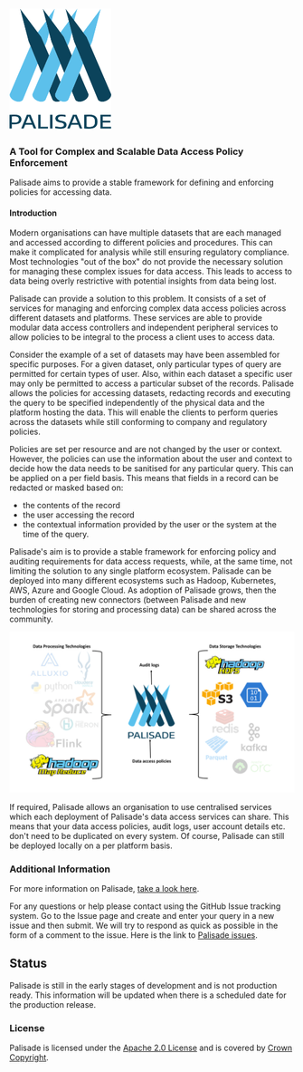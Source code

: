 
<!---
Copyright 2020 Crown Copyright

Licensed under the Apache License, Version 2.0 (the "License");
you may not use this file except in compliance with the License.
You may obtain a copy of the License at

  http://www.apache.org/licenses/LICENSE-2.0

Unless required by applicable law or agreed to in writing, software
distributed under the License is distributed on an "AS IS" BASIS,
WITHOUT WARRANTIES OR CONDITIONS OF ANY KIND, either express or implied.
See the License for the specific language governing permissions and
limitations under the License.
--->

# <img src="logos/logo.svg" width="180">
### A Tool for Complex and Scalable Data Access Policy Enforcement

Palisade aims to provide a stable framework for defining and enforcing policies for accessing data.


#### Introduction
Modern organisations can have multiple datasets that are each managed and accessed according to different policies and procedures. This can make it complicated for analysis while still ensuring regulatory compliance.  Most technologies "out of the box" do not provide the necessary solution for managing these complex issues for data access. This leads to access to data being overly restrictive with potential insights from data being lost.   

Palisade can provide a solution to this problem.  It consists of a set of services for managing and enforcing complex data access policies across different datasets and platforms.  These services are able to provide modular data access controllers and independent peripheral services to allow policies to be integral to the process a client uses to access data.  

Consider the example of a set of datasets may have been assembled for specific purposes.   For a given dataset, only particular types of query are permitted for certain types of user.  Also, within each dataset a specific user may only be permitted to access a particular subset of the records. Palisade allows the policies for accessing datasets, redacting records and executing the query to be specified independently of the physical data and the platform hosting the data.  This will enable the clients to perform queries across the datasets while still conforming to company and regulatory policies.  

Policies are set per resource and are not changed by the user or context.  However, the policies can use the information about the user and context to decide how the data needs to be sanitised for any particular query.  This can be applied on a per field basis. This means that fields in a record can be redacted or masked based on: 
* the contents of the record
* the user accessing the record 
* the contextual information provided by the user or the system at the time of the query.



Palisade's aim is to provide a stable framework for enforcing policy and auditing requirements for data access requests, while, at the same time, not limiting the solution to any single platform ecosystem. Palisade can be deployed into many different ecosystems such as Hadoop, Kubernetes, AWS, Azure and Google Cloud. As adoption of Palisade grows, then the burden of creating new connectors (between Palisade and new technologies for storing and processing data) can be shared across the community.


![Palisade Overview](img/Palisade_overview.png)


If required, Palisade allows an organisation to use centralised services which each deployment of Palisade's data access services can share. This means that your data access policies, audit logs, user account details etc. don't need to be duplicated on every system. Of course, Palisade can still be deployed locally on a per platform basis.


### Additional Information 
For more information on Palisade, [take a look here](https://gchq.github.io/Palisade/doc/developer_guide.html).


For any questions or help please contact using the GitHub Issue tracking system.  Go to the Issue page and create and enter your query in a new issue and then submit.  We will try to respond as quick as possible in the form of a comment to the issue.  Here is the link to [Palisade issues](https://www.github.com/gchq/Palisade/issues).

## Status
Palisade is still in the early stages of development and is not production ready.  This information will be updated when there is a scheduled date for the production release.

### License
Palisade is licensed under the [Apache 2.0 License](https://www.apache.org/licenses/LICENSE-2.0) and is covered by [Crown Copyright](https://www.nationalarchives.gov.uk/information-management/re-using-public-sector-information/copyright-and-re-use/crown-copyright/).
